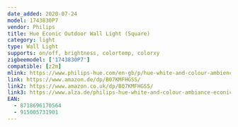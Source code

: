 ```yaml
---
date_added: 2020-07-24
model: 1743830P7
vendor: Philips
title: Hue Econic Outdoor Wall Light (Square)
category: light
type: Wall Light
supports: on/off, brightness, colortemp, colorxy
zigbeemodel: ['1743830P7']
compatible: [z2m]
mlink: https://www.philips-hue.com/en-gb/p/hue-white-and-colour-ambience-econic-outdoor-wall-light/1743830P7
link: https://www.amazon.de/dp/B07KMFHGSS/
link2: https://www.amazon.co.uk/dp/B07KMFHGSS/
link3: https://www.alza.de/philips-hue-white-and-colour-ambiance-econic-1743830p7-d5553537.htm
EAN: 
  - 8718696170564
  - 915005731901
---
```

